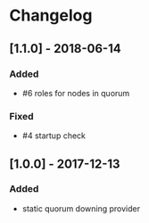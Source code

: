 # Changelog

## [1.1.0] - 2018-06-14
### Added
- #6 roles for nodes in quorum

### Fixed
- #4 startup check

## [1.0.0] - 2017-12-13
### Added
- static quorum downing provider
